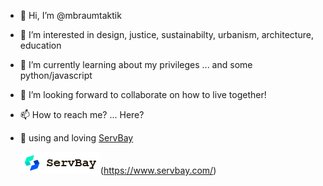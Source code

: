 - 👋 Hi, I’m @mbraumtaktik
- 👀 I’m interested in design, justice, sustainabilty, urbanism, architecture, education
- 🌱 I’m currently learning about my privileges ... and some python/javascript
- 💞️ I’m looking forward to collaborate on how to live together!
- 📫 How to reach me? ... Here?
- 💞️ using and loving [ServBay](https://www.servbay.com/)


  ![ServBay_Logo](/logo_black_128px.png)(https://www.servbay.com/)
  
